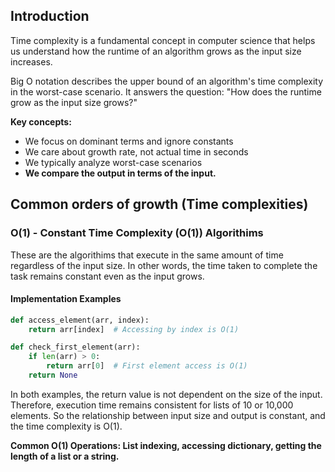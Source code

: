 ## Introduction
Time complexity is a fundamental concept in computer science that helps us understand how the runtime of an algorithm grows as the input size increases.

Big O notation describes the upper bound of an algorithm's time complexity in the worst-case scenario. It answers the question: "How does the runtime grow as the input size grows?"

**Key concepts:**
* We focus on dominant terms and ignore constants
* We care about growth rate, not actual time in seconds
* We typically analyze worst-case scenarios
* **We compare the output in terms of the input.**

## Common orders of growth (Time complexities) 

### O(1) - Constant Time Complexity (O(1)) Algorithims

These are the algorithims that execute in the same amount of time regardless of the input size. In other words, the time taken to complete the task remains constant even as the input grows.

#### Implementation Examples

```python
def access_element(arr, index):
    return arr[index]  # Accessing by index is O(1)

def check_first_element(arr):
    if len(arr) > 0:
        return arr[0]  # First element access is O(1)
    return None
```
In both examples, the return value is not dependent on the size of the input. Therefore, execution time remains consistent for lists of 10 or 10,000 elements. So the relationship between input size and output is constant, and the time complexity is O(1).

**Common O(1) Operations: List indexing, accessing dictionary, getting the length of a list or a string.**
